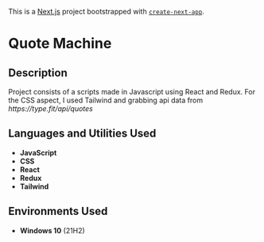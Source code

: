 This is a [Next.js](https://nextjs.org/) project bootstrapped with [`create-next-app`](https://github.com/vercel/next.js/tree/canary/packages/create-next-app).

<h1>Quote Machine</h1>

<h2>Description</h2>
Project consists of a scripts made in Javascript using React and Redux. For the CSS aspect, I used Tailwind and grabbing api data from <i>https://type.fit/api/quotes</i>
<br />


<h2>Languages and Utilities Used</h2>

- <b>JavaScript</b> 
- <b>CSS</b>
- <b>React</b>
- <b>Redux</b>
- <b>Tailwind</b>

<h2>Environments Used </h2>

- <b>Windows 10</b> (21H2)


<!--
 ```diff
- text in red
+ text in green
! text in orange
# text in gray
@@ text in purple (and bold)@@
```
--!>

